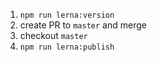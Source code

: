 1. `npm run lerna:version`
2. create PR to `master` and merge
3. checkout `master`
4. `npm run lerna:publish`
